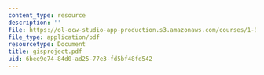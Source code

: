 ```yaml
---
content_type: resource
description: ''
file: https://ol-ocw-studio-app-production.s3.amazonaws.com/courses/1-963-environmental-engineering-applications-of-geographic-information-systems-fall-2004/6bee9e7484d0ad2577e3fd5bf48fd542_gisproject.pdf
file_type: application/pdf
resourcetype: Document
title: gisproject.pdf
uid: 6bee9e74-84d0-ad25-77e3-fd5bf48fd542
---
```

